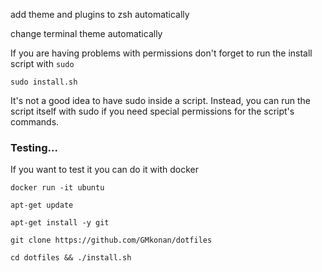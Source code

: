 add theme and plugins to zsh automatically

change terminal theme automatically

If you are having problems with permissions don't forget to run the install script with `sudo`
```
sudo install.sh
```
It's not a good idea to have sudo inside a script. Instead, you can run the script itself with sudo if you need special permissions for the script's commands.


### Testing...
If you want to test it you can do it with docker
```
docker run -it ubuntu

apt-get update

apt-get install -y git

git clone https://github.com/GMkonan/dotfiles

cd dotfiles && ./install.sh

```